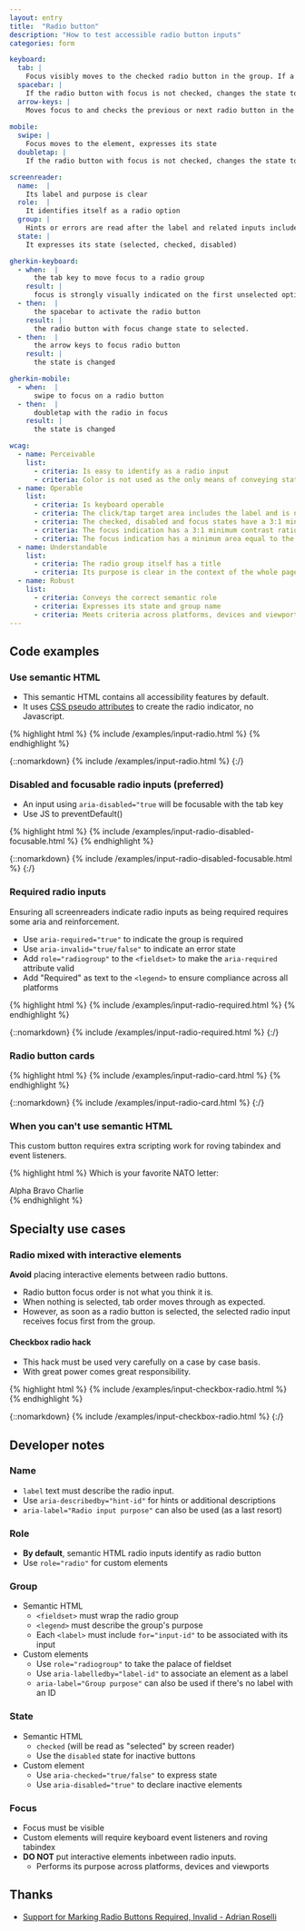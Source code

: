 ```yaml
---
layout: entry
title:  "Radio button"
description: "How to test accessible radio button inputs"
categories: form

keyboard:
  tab: |
    Focus visibly moves to the checked radio button in the group. If a radio button is not checked, focus moves to the first radio button in the group.
  spacebar: |
    If the radio button with focus is not checked, changes the state to checked.  Otherwise, does nothing.
  arrow-keys: |
    Moves focus to and checks the previous or next radio button in the group
        
mobile:
  swipe: |
    Focus moves to the element, expresses its state
  doubletap: |
    If the radio button with focus is not checked, changes the state to checked. Otherwise, does nothing.

screenreader:
  name:  |
    Its label and purpose is clear
  role:  |
    It identifies itself as a radio option
  group: |
    Hints or errors are read after the label and related inputs include a group name (ex: Shipping options)
  state: |
    It expresses its state (selected, checked, disabled)

gherkin-keyboard: 
  - when:  |
      the tab key to move focus to a radio group
    result: |
      focus is strongly visually indicated on the first unselected option or the selected option
  - then:  |
      the spacebar to activate the radio button
    result: |
      the radio button with focus change state to selected.
  - then:  |
      the arrow keys to focus radio button
    result: |
      the state is changed

gherkin-mobile:
  - when:  |
      swipe to focus on a radio button
  - then:  |
      doubletap with the radio in focus
    result: |
      the state is changed

wcag:
  - name: Perceivable
    list:
      - criteria: Is easy to identify as a radio input
      - criteria: Color is not used as the only means of conveying state (checked/unchecked/selected/unselected)
  - name: Operable
    list:
      - criteria: Is keyboard operable
      - criteria: The click/tap target area includes the label and is no smaller than 44x44px
      - criteria: The checked, disabled and focus states have a 3:1 minimum contrast ratio against default
      - criteria: The focus indication has a 3:1 minimum contrast ratio against adjacent elements
      - criteria: The focus indication has a minimum area equal to the width of the element and 2px in height
  - name: Understandable
    list:
      - criteria: The radio group itself has a title
      - criteria: Its purpose is clear in the context of the whole page
  - name: Robust
    list:
      - criteria: Conveys the correct semantic role 
      - criteria: Expresses its state and group name
      - criteria: Meets criteria across platforms, devices and viewports
---
```




## Code examples

### Use semantic HTML

- This semantic HTML contains all accessibility features by default.
- It uses [CSS pseudo attributes](https://github.com/tmobile/magentaA11y/blob/main/_sass/modules/_input-radio.scss) to create the radio indicator, no Javascript.

{% highlight html %}
{% include /examples/input-radio.html %}
{% endhighlight %}

{::nomarkdown}
<example>
{% include /examples/input-radio.html %}
</example>
{:/}

### Disabled and focusable radio inputs (preferred)

- An input using `aria-disabled="true` will be focusable with the tab key
- Use JS to preventDefault()

{% highlight html %}
{% include /examples/input-radio-disabled-focusable.html %}
{% endhighlight %}

{::nomarkdown}
<example>
{% include /examples/input-radio-disabled-focusable.html %}
</example>
{:/}

### Required radio inputs

Ensuring all screenreaders indicate radio inputs as being required requires some aria and reinforcement.

- Use `aria-required="true"` to indicate the group is required
- Use `aria-invalid="true/false"` to indicate an error state
- Add `role="radiogroup"` to the `<fieldset>` to make the `aria-required` attribute valid
- Add "Required" as text to the `<legend>` to ensure compliance across all platforms

{% highlight html %}
{% include /examples/input-radio-required.html %}
{% endhighlight %}

{::nomarkdown}
<example>
{% include /examples/input-radio-required.html %}
</example>
{:/}

### Radio button cards

{% highlight html %}
{% include /examples/input-radio-card.html %}
{% endhighlight %}

{::nomarkdown}
<example>
{% include /examples/input-radio-card.html %}
</example>
{:/}


### When you can't use semantic HTML

This custom button requires extra scripting work for roving tabindex and event listeners.

{% highlight html %}
<custom-label id="labelId">
    Which is your favorite NATO letter:
</custom-label>
<div role="radiogroup" aria-labelledby="labelId">
  <custom-element role="radio" tabindex="-1">
    Alpha
  </custom-element>
  <custom-element role="radio" tabindex="-1">
    Bravo
  </custom-element>
  <custom-element role="radio" tabindex="-1">
    Charlie
  </custom-element>  
</div>
{% endhighlight %}

## Specialty use cases

### Radio mixed with interactive elements

**Avoid** placing interactive elements between radio buttons.

- Radio button focus order is not what you think it is.
- When nothing is selected, tab order moves through as expected. 
- However, as soon as a radio button is selected, the selected radio input receives focus first from the group. 

#### Checkbox radio hack

- This hack must be used very carefully on a case by case basis.
- With great power comes great responsibility.
  
{% highlight html %}
{% include /examples/input-checkbox-radio.html %}
{% endhighlight %}

{::nomarkdown}
<example>
{% include /examples/input-checkbox-radio.html %}
</example>
{:/}

## Developer notes

### Name
- `label` text must describe the radio input.
- Use `aria-describedby="hint-id"` for hints or additional descriptions
- `aria-label="Radio input purpose"` can also be used (as a last resort)

### Role
- **By default**, semantic HTML radio inputs identify as radio button
- Use `role="radio"` for custom elements

### Group
- Semantic HTML
    - `<fieldset>` must wrap the radio group
    - `<legend>` must describe the group's purpose
    - Each `<label>` must include `for="input-id"` to be associated with its input
- Custom elements
    - Use `role="radiogroup"` to take the palace of fieldset
    - Use `aria-labelledby="label-id"` to associate an element as a label
    - `aria-label="Group purpose"` can also be used if there's no label with an ID

### State
- Semantic HTML
    - `checked` (will be read as "selected" by screen reader)
    - Use the `disabled` state for inactive buttons
- Custom element
    - Use `aria-checked="true/false"` to express state
    - Use `aria-disabled="true"` to declare inactive elements

### Focus
- Focus must be visible
- Custom elements will require keyboard event listeners and roving tabindex
- **DO NOT** put interactive elements inbetween radio inputs.
  - Performs its purpose across platforms, devices and viewports


## Thanks

- [Support for Marking Radio Buttons Required, Invalid - Adrian Roselli](https://adrianroselli.com/2022/02/support-for-marking-radio-buttons-required-invalid.html)


